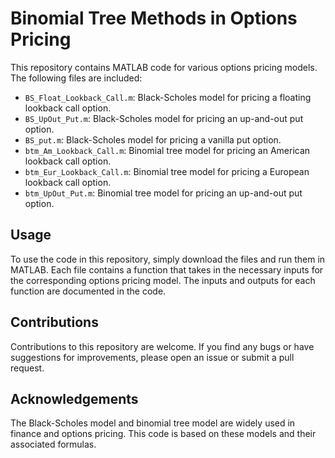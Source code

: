 # Binomial Tree Methods in Options Pricing

This repository contains MATLAB code for various options pricing models. The following files are included:

- `BS_Float_Lookback_Call.m`: Black-Scholes model for pricing a floating lookback call option.
- `BS_UpOut_Put.m`: Black-Scholes model for pricing an up-and-out put option.
- `BS_put.m`: Black-Scholes model for pricing a vanilla put option.
- `btm_Am_Lookback_Call.m`: Binomial tree model for pricing an American lookback call option.
- `btm_Eur_Lookback_Call.m`: Binomial tree model for pricing a European lookback call option.
- `btm_UpOut_Put.m`: Binomial tree model for pricing an up-and-out put option.

## Usage

To use the code in this repository, simply download the files and run them in MATLAB. Each file contains a function that takes in the necessary inputs for the corresponding options pricing model. The inputs and outputs for each function are documented in the code.

## Contributions

Contributions to this repository are welcome. If you find any bugs or have suggestions for improvements, please open an issue or submit a pull request.

## Acknowledgements

The Black-Scholes model and binomial tree model are widely used in finance and options pricing. This code is based on these models and their associated formulas. 
